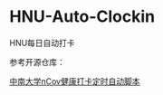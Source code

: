 # HNU-Auto-Clockin
HNU每日自动打卡

参考开源仓库：

[中南大学nCov健康打卡定时自动脚本](https://github.com/lxy764139720/Auto_Attendance)

